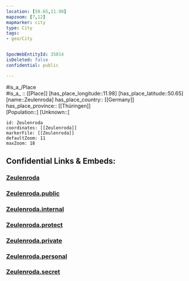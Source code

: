 ```yaml
---
location: [50.65,11.98] 
mapzoom: [7,12] 
mapmarker: city 
type: City
tags:
- geo/City


SpocWebEntityId: 35814
isDeleted: false
confidential: public

---
```

#is_a_/Place  
#is_a_ :: [[Place]] 
[has_place_longitude::11.98] 
[has_place_latitude::50.65] 
[name::Zeulenroda] 
has_place_country:: [[Germany]]  
has_place_province:: [[Thüringen]]  
[Population::] 
[Unknown::] 


```leaflet
id: Zeulenroda
coordinates: [[Zeulenroda]] 
markerFile: [[Zeulenroda]] 
defaultZoom: 11 
maxZoom: 18
```


## Confidential Links & Embeds: 

### [Zeulenroda](/_Standards/Earth/Continent/Europe/Europe~Central/Germany/Germany~East/Thüringen/counties~TH/Greiz/cities~Greiz/Zeulenroda-Triebes/City/Zeulenroda.md) 

### [Zeulenroda.public](/_public/Earth/Continent/Europe/Europe~Central/Germany/Germany~East/Thüringen/counties~TH/Greiz/cities~Greiz/Zeulenroda-Triebes/City/Zeulenroda.public.md) 

### [Zeulenroda.internal](/_internal/Earth/Continent/Europe/Europe~Central/Germany/Germany~East/Thüringen/counties~TH/Greiz/cities~Greiz/Zeulenroda-Triebes/City/Zeulenroda.internal.md) 

### [Zeulenroda.protect](/_protect/Earth/Continent/Europe/Europe~Central/Germany/Germany~East/Thüringen/counties~TH/Greiz/cities~Greiz/Zeulenroda-Triebes/City/Zeulenroda.protect.md) 

### [Zeulenroda.private](/_private/Earth/Continent/Europe/Europe~Central/Germany/Germany~East/Thüringen/counties~TH/Greiz/cities~Greiz/Zeulenroda-Triebes/City/Zeulenroda.private.md) 

### [Zeulenroda.personal](/_personal/Earth/Continent/Europe/Europe~Central/Germany/Germany~East/Thüringen/counties~TH/Greiz/cities~Greiz/Zeulenroda-Triebes/City/Zeulenroda.personal.md) 

### [Zeulenroda.secret](/_secret/Earth/Continent/Europe/Europe~Central/Germany/Germany~East/Thüringen/counties~TH/Greiz/cities~Greiz/Zeulenroda-Triebes/City/Zeulenroda.secret.md)

